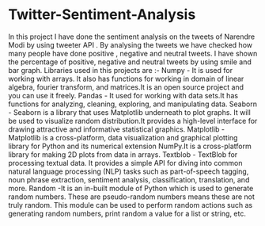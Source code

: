 # Twitter-Sentiment-Analysis
In this project I have done the sentiment analysis on the tweets of Narendre Modi  by using tweeter API . By analysing the tweets we have checked how many people have done positive , negative and neutral tweets.
I have shown the percentage of positive, negative and neutral tweets by using smile and bar graph.
Libraries used in this projects are :- 
Numpy - It is used for working with arrays. It also has functions for working in domain of linear algebra, fourier transform, and matrices.It is an open source project and you can use it freely.
Pandas - It used for working with data sets.It has functions for analyzing, cleaning, exploring, and manipulating data.
Seaborn - Seaborn is a library that uses Matplotlib underneath to plot graphs. It will be used to visualize random distribution.It provides a high-level interface for drawing attractive and informative statistical graphics.
Matplotlib - Matplotlib is a cross-platform, data visualization and graphical plotting library for Python and its numerical extension NumPy.It is a cross-platform library for making 2D plots from data in arrays.
Textblob - TextBlob for processing textual data. It provides a simple API for diving into common natural language processing (NLP) tasks such as part-of-speech tagging, noun phrase extraction, sentiment analysis, classification, translation, and more.
Random -It is an in-built module of Python which is used to generate random numbers. These are pseudo-random numbers means these are not truly random. This module can be used to perform random actions such as generating random numbers, print random a value for a list or string, etc.
